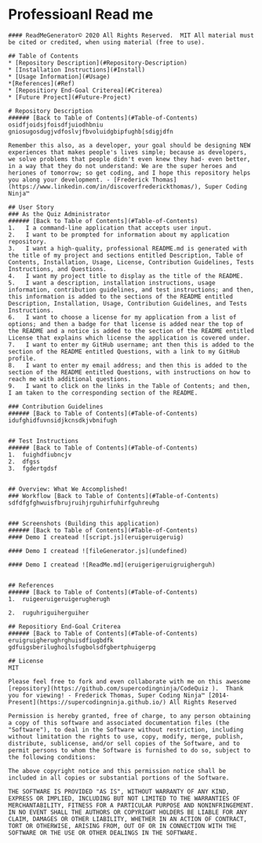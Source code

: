 # Professioanl Read me
    #### ReadMeGenerator© 2020 All Rights Reserved.  MIT All material must be cited or credited, when using material (free to use).
    
    ## Table of Contents
    * [Repository Description](#Repository-Description)
    * [Installation Instructions](#Install)
    * [Usage Information](#Usage)
    *[References](#Ref)
    * [Repositiory End-Goal Criterea](#Criterea)
    * [Future Project](#Future-Project)
    
    # Repository Description
    ###### [Back to Table of Contents](#Table-of-Contents)
    osidfjoidsjfoisdfjuiodhbniu gniosugosdugjvdfoslvjfbvoluidgbipfughb[sdigjdfn
    
    Remember this also, as a developer, your goal should be designing NEW experiences that makes people's lives simple; because as developers, we solve problems that people didn't even knew they had- even better, in a way that they do not understand: We are the super heroes and heriones of tomorrow; so get coding, and I hope this repository helps you along your development. - [Frederick Thomas](https://www.linkedin.com/in/discoverfrederickthomas/), Super Coding Ninja™
    
    ## User Story
    ### As the Quiz Administrator
    ###### [Back to Table of Contents](#Table-of-Contents)
    1.   I a command-line application that accepts user input.
    2.   I want to be prompted for information about my application repository.
    3.   I want a high-quality, professional README.md is generated with the title of my project and sections entitled Description, Table of Contents, Installation, Usage, License, Contribution Guidelines, Tests Instructions, and Questions.
    4.   I want my project title to display as the title of the README.
    5.   I want a description, installation instructions, usage information, contribution guidelines, and test instructions; and then, this information is added to the sections of the README entitled Description, Installation, Usage, Contribution Guidelines, and Tests Instructions.
    6.   I want to choose a license for my application from a list of options; and then a badge for that license is added near the top of the README and a notice is added to the section of the README entitled License that explains which license the application is covered under.  
    7.   I want to enter my GitHub username; ant then this is added to the section of the README entitled Questions, with a link to my GitHub profile.
    8.   I want to enter my email address; and then this is added to the section of the README entitled Questions, with instructions on how to reach me with additional questions.
    9.   I want to click on the links in the Table of Contents; and then, I am taken to the corresponding section of the README.
    
    ### Contribution Guidelines
    ###### [Back to Table of Contents](#Table-of-Contents)
    idufghidfuvnsidjkcnsdkjvbnifugh
    
    
    ## Test Instructions
    ###### [Back to Table of Contents](#Table-of-Contents)
    1.  fuighdfiubncjv
    2.  dfgss
    3.  fgdertgdsf
    
    
    ## Overview: What We Accomplished!
    ### Workflow [Back to Table of Contents](#Table-of-Contents)
    sdfdfgfghwuisfbrujruihjrguhirfuhirfguhreuhg
    
    
    ### Screenshots (Building this application)
    ###### [Back to Table of Contents](#Table-of-Contents)
    #### Demo I createad ![script.js](eruigeruigeruig)
    
    #### Demo I createad ![fileGenerator.js](undefined)
    
    #### Demo I createad ![ReadMe.md](eruigerigeruigruigherguh)
    
    
    ## References
    ###### [Back to Table of Contents](#Table-of-Contents)
    1.  ruigeeruigeruigerugherugh
    
    2.  ruguhriguiherguiher
    
    ## Repositiory End-Goal Criterea
    ###### [Back to Table of Contents](#Table-of-Contents)
    eruigruigherughrghuisdfiugbdfk gdfuigsberilughoilsfugbolsdfgbertphuigerpg 
    
    ## License
    MIT
    
    Please feel free to fork and even collaborate with me on this awesome [repository](https://github.com/supercodingninja/CodeQuiz ).  Thank you for viewing! - Frederick Thomas, Super Coding Ninja™ [2014-Present](https://supercodingninja.github.io/) All Rights Reserved
    
    Permission is hereby granted, free of charge, to any person obtaining a copy of this software and associated documentation files (the "Software"), to deal in the Software without restriction, including without limitation the rights to use, copy, modify, merge, publish, distribute, sublicense, and/or sell copies of the Software, and to permit persons to whom the Software is furnished to do so, subject to the following conditions:
    
    The above copyright notice and this permission notice shall be included in all copies or substantial portions of the Software.
    
    THE SOFTWARE IS PROVIDED "AS IS", WITHOUT WARRANTY OF ANY KIND, EXPRESS OR IMPLIED, INCLUDING BUT NOT LIMITED TO THE WARRANTIES OF MERCHANTABILITY, FITNESS FOR A PARTICULAR PURPOSE AND NONINFRINGEMENT. IN NO EVENT SHALL THE AUTHORS OR COPYRIGHT HOLDERS BE LIABLE FOR ANY CLAIM, DAMAGES OR OTHER LIABILITY, WHETHER IN AN ACTION OF CONTRACT, TORT OR OTHERWISE, ARISING FROM, OUT OF OR IN CONNECTION WITH THE SOFTWARE OR THE USE OR OTHER DEALINGS IN THE SOFTWARE.